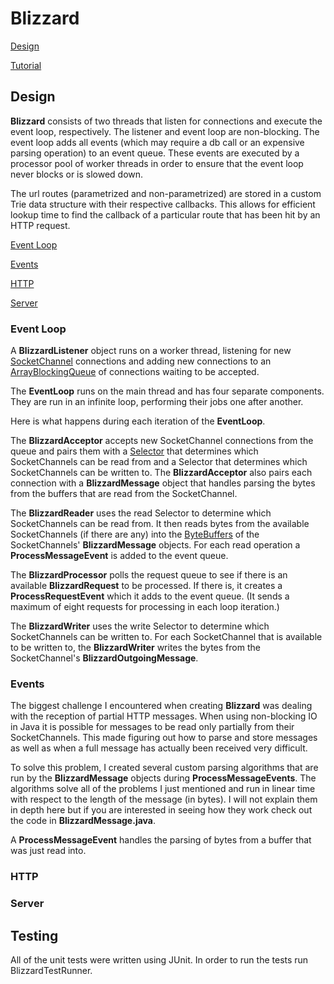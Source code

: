 # Blizzard

[Design](#Design)

[Tutorial](#Tutorial)

## Design

**Blizzard** consists of two threads that listen for connections and execute the event loop, respectively. The listener and event loop are non-blocking. The event loop adds all events (which may require a db call or an expensive parsing operation) to an event queue. These events are executed by a processor pool of worker threads in order to ensure that the event loop never blocks or is slowed down.

The url routes (parametrized and non-parametrized) are stored in a custom Trie data structure with their respective callbacks. This allows for efficient lookup time to find the callback of a particular route that has been hit by an HTTP request.

[Event Loop](#Event-Loop)

[Events](#Events)    

[HTTP](#HTTP)    

[Server](#Server)

### Event Loop

A **BlizzardListener** object runs on a worker thread, listening for new [SocketChannel](https://docs.oracle.com/javase/7/docs/api/java/nio/channels/SocketChannel.html) connections and adding new connections to an [ArrayBlockingQueue](https://docs.oracle.com/javase/7/docs/api/java/util/concurrent/ArrayBlockingQueue.html) of connections waiting to be accepted.

The **EventLoop** runs on the main thread and has four separate components. They are run in an infinite loop, performing their jobs one after another. 

Here is what happens during each iteration of the **EventLoop**.

The **BlizzardAcceptor** accepts new SocketChannel connections from the queue and pairs them with a [Selector](https://docs.oracle.com/javase/7/docs/api/java/nio/channels/Selector.html) that determines which SocketChannels can be read from and a Selector that determines which SocketChannels can be written to. The **BlizzardAcceptor** also pairs each connection with a **BlizzardMessage** object that handles parsing the bytes from the buffers that are read from the SocketChannel.

The **BlizzardReader** uses the read Selector to determine which SocketChannels can be read from. It then reads bytes from the available SocketChannels (if there are any) into the [ByteBuffers](https://docs.oracle.com/javase/7/docs/api/java/nio/ByteBuffer.html) of the SocketChannels' **BlizzardMessage** objects. For each read operation a **ProcessMessageEvent** is added to the event queue.

The **BlizzardProcessor** polls the request queue to see if there is an available **BlizzardRequest** to be processed. If there is, it creates a **ProcessRequestEvent** which it adds to the event queue. (It sends a maximum of eight requests for processing in each loop iteration.)

The **BlizzardWriter** uses the write Selector to determine which SocketChannels can be written to. For each SocketChannel that is available to be written to, the **BlizzardWriter** writes the bytes from the SocketChannel's **BlizzardOutgoingMessage**.

### Events

The biggest challenge I encountered when creating **Blizzard** was dealing with the reception of partial HTTP messages. When using non-blocking IO in Java it is possible for messages to be read only partially from their SocketChannels. This made figuring out how to parse and store messages as well as when a full message has actually been received very difficult. 

To solve this problem, I created several custom parsing algorithms that are run by the **BlizzardMessage** objects during **ProcessMessageEvents**. The algorithms solve all of the problems I just mentioned and run in linear time with respect to the length of the message (in bytes). I will not explain them in depth here but if you are interested in seeing how they work check out the code in **BlizzardMessage.java**.

A **ProcessMessageEvent** handles the parsing of bytes from a buffer that was just read into. 

### HTTP

### Server

## Testing 

All of the unit tests were written using JUnit. In order to run the tests run BlizzardTestRunner.
